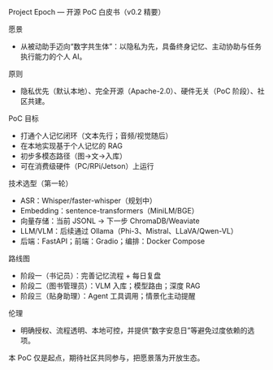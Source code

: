 Project Epoch — 开源 PoC 白皮书（v0.2 精要）

愿景
- 从被动助手迈向“数字共生体”：以隐私为先，具备终身记忆、主动协助与任务执行能力的个人 AI。

原则
- 隐私优先（默认本地）、完全开源（Apache-2.0）、硬件无关（PoC 阶段）、社区共建。

PoC 目标
- 打通个人记忆闭环（文本先行；音频/视觉随后）
- 在本地实现基于个人记忆的 RAG
- 初步多模态路径（图→文→入库）
- 可在消费级硬件（PC/RPi/Jetson）上运行

技术选型（第一轮）
- ASR：Whisper/faster-whisper（规划中）
- Embedding：sentence-transformers（MiniLM/BGE）
- 向量存储：当前 JSONL → 下一步 ChromaDB/Weaviate
- LLM/VLM：后续通过 Ollama（Phi-3、Mistral、LLaVA/Qwen-VL）
- 后端：FastAPI；前端：Gradio；编排：Docker Compose

路线图
- 阶段一（书记员）：完善记忆流程 + 每日复盘
- 阶段二（图书管理员）：VLM 入库；模型路由；深度 RAG
- 阶段三（贴身助理）：Agent 工具调用；情景化主动提醒

伦理
- 明确授权、流程透明、本地可控，并提供“数字安息日”等避免过度依赖的选项。

本 PoC 仅是起点，期待社区共同参与，把愿景落为开放生态。
